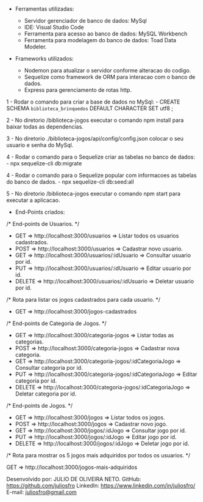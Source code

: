 - Ferramentas utilizadas:
    - Servidor gerenciador de banco de dados: MySql
    - IDE: Visual Studio Code 
    - Ferramenta para acesso ao banco de dados: MySQL Workbench
    - Ferramenta para modelagem do banco de dados: Toad Data Modeler.

- Frameworks utilizados:
    - Nodemon para atualizar o servidor conforme alteracao do codigo.
    - Sequelize como framework de ORM para interacao com o banco de dados.
    - Express para gerenciamento de rotas http.

1 - Rodar o comando para criar a base de dados no MySql: 
     - CREATE SCHEMA `biblioteca_brinquedos` DEFAULT CHARACTER SET utf8 ;

2 - No diretorio /biblioteca-jogos executar o comando npm install para baixar todas as dependencias.

3 - No diretorio ./biblioteca-jogos/api/config/config.json colocar o seu usuario e senha do MySql.

4 - Rodar o comando para o Sequelize criar as tabelas no banco de dados:
    - npx sequelize-cli db:migrate  

4 - Rodar o comando para o Sequelize popular com informacoes as tabelas do banco de dados.
    - npx sequelize-cli db:seed:all 

5 - No diretorio /biblioteca-jogos executar o comando npm start para executar a aplicacao.

- End-Points criados:

/* End-points de Usuarios. */

- GET       =>  http://localhost:3000/usuarios                 => Listar todos os usuarios cadastrados.
- POST      =>  http://localhost:3000/usuarios                 => Cadastrar novo usuario.
- GET       =>  http://localhost:3000/usuarios/:idUsuario      => Consultar usuario por id.
- PUT       =>  http://localhost:3000/usuarios/:idUsuario      => Editar usuario por id.
- DELETE    =>  http://localhost:3000/usuarios/:idUsuario      => Deletar usuario por id.

/* Rota para listar os jogos cadastrados para cada usuario. */

- GET       =>  http://localhost:3000/jogos-cadastrados

/* End-points de Categoria de Jogos. */

- GET      =>  http://localhost:3000/categoria-jogos                      => Listar todas as categorias.
- POST     =>  http://localhost:3000/categoria-jogos                      => Cadastrar nova categoria.
- GET      =>  http://localhost:3000/categoria-jogos/:idCategoriaJogo     => Consultar categoria por id.
- PUT      =>  http://localhost:3000/categoria-jogos/:idCategoriaJogo     => Editar categoria por id.
- DELETE   =>  http://localhost:3000/categoria-jogos/:idCategoriaJogo     => Deletar categoria por id.

/* End-points de Jogos. */

- GET      =>  http://localhost:3000/jogos                      => Listar todos os jogos.
- POST     =>  http://localhost:3000/jogos                      => Cadastrar novo jogo.
- GET      =>  http://localhost:3000/jogos/:idJogo              => Consultar jogo por id.
- PUT      =>  http://localhost:3000/jogos/:idJogo              => Editar jogo por id.
- DELETE   =>  http://localhost:3000/jogos/:idJogo              => Deletar jogo por id.

/* Rota para mostrar os 5 jogos mais adquiridos por todos os usuarios. */

GET        =>  http://localhost:3000/jogos-mais-adquiridos



Desenvolvido por: JULIO DE OLIVEIRA NETO.
GitHub: https://github.com/juliosfro
LinkedIn: https://www.linkedin.com/in/juliosfro/
E-mail: juliosfro@gmail.com
